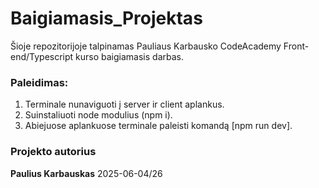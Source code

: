 # Baigiamasis_Projektas

Šioje repozitorijoje talpinamas Pauliaus Karbausko CodeAcademy Front-end/Typescript kurso baigiamasis darbas.

### Paleidimas: 
1. Terminale nunaviguoti į server ir client aplankus.<br />
2. Suinstaliuoti node modulius (npm i).<br />
3. Abiejuose aplankuose terminale paleisti komandą [npm run dev].

### Projekto autorius
**Paulius Karbauskas**
2025-06-04/26